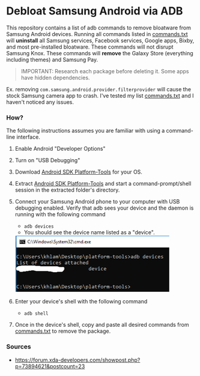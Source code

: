 # Debloat Samsung Android via ADB

This repository contains a list of adb commands to remove bloatware from Samsung Android devices.
Running all commands listed in [commands.txt](./commands.txt) will **uninstall** all Samsung services, Facebook services, Google apps, Bixby, and most pre-installed bloatware.
These commands will not disrupt Samsung Knox. These commands will **remove** the Galaxy Store (everything including themes) and Samsung Pay.

> IMPORTANT: Research each package before deleting it. Some apps have hidden dependencies.

Ex. removing `com.samsung.android.provider.filterprovider` will cause the stock Samsung camera app to crash. I've tested my list [commands.txt](./commands.txt) and I haven't noticed any issues.

### How?
The following instructions assumes you are familiar with using a command-line interface.
1. Enable Android "Developer Options"
2. Turn on "USB Debugging"
3. Download [Android SDK Platform-Tools](https://developer.android.com/studio/releases/platform-tools) for your OS.
4. Extract [Android SDK Platform-Tools](https://developer.android.com/studio/releases/platform-tools) and start a command-prompt/shell session in the extracted folder's directory.
5. Connect your Samsung Android phone to your computer with USB debugging enabled. Verify that adb sees your device and the daemon is running with the following command
    - `adb devices`
    - You should see the device name listed as a "device".
    
    
    <img src="./img/adb_devices.PNG"/>

6. Enter your device's shell with the following command
    - `adb shell`
7. Once in the device's shell, copy and paste all desired commands from [commands.txt](./commands.txt) to remove the package. 

### Sources
- https://forum.xda-developers.com/showpost.php?p=73894621&postcount=23